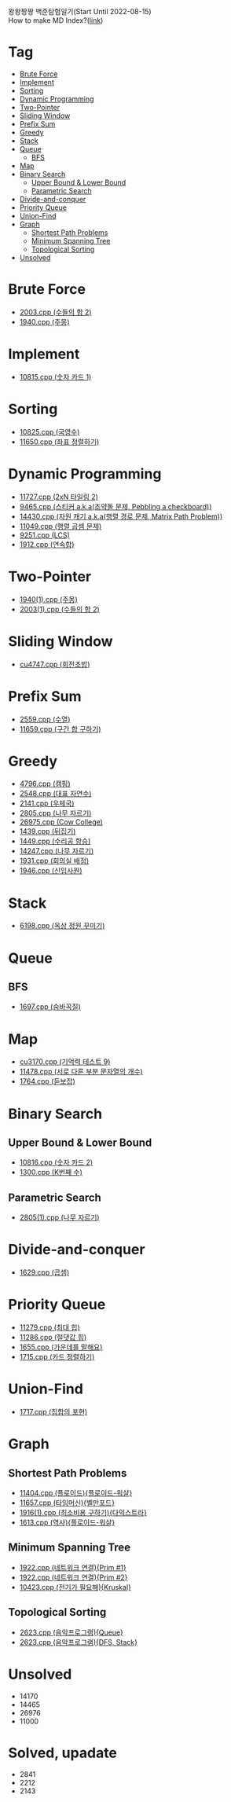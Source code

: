 왕왕짱짱 백준탐험일기(Start Until 2022-08-15)  
How to make MD Index?([link](https://ecotrust-canada.github.io/markdown-toc/))
# Tag
- [Brute Force](#brute-force)
- [Implement](#implement)
- [Sorting](#sorting)
- [Dynamic Programming](#dynamic-programming)
- [Two-Pointer](#two-pointer)
- [Sliding Window](#sliding-window)
- [Prefix Sum](#prefix-sum)
- [Greedy](#greedy)
- [Stack](#stack)
- [Queue](#queue)
  * [BFS](#bfs)
- [Map](#map)
- [Binary Search](#binary-search)
  * [Upper Bound & Lower Bound](#upper-bound---lower-bound)
  * [Parametric Search](#parametric-search)
- [Divide-and-conquer](#divide-and-conquer)
- [Priority Queue](#priority-queue)
- [Union-Find](#union-find)
- [Graph](#graph)
  * [Shortest Path Problems](#shortest-path-problems)
  * [Minimum Spanning Tree](#minimum-spanning-tree)
  * [Topological Sorting](#topological-sorting)
- [Unsolved](#unsolved)


# Brute Force
- [2003.cpp (수들의 합 2)](2/2003.cpp)
- [1940.cpp (주몽)](1/1940.cpp)
# Implement
- [10815.cpp (숫자 카드 1)](10/10815.cpp)
# Sorting
- [10825.cpp (국영수)](10/10825.cpp)
- [11650.cpp (좌표 정렬하기)](11/11650.cpp)
# Dynamic Programming
- [11727.cpp (2xN 타일링 2)](11/11727.cpp)
- [9465.cpp (스티커 a.k.a(조약돌 문제, Pebbling a checkboard))](9/9465.cpp)
- [14430.cpp (자원 캐기 a.k.a(행렬 경로 문제, Matrix Path Problem))](14/14430.cpp)
- [11049.cpp (행렬 곱셈 문제)](11/11049.cpp)
- [9251.cpp (LCS)](9/9251.cpp)
- [1912.cpp (연속합)](1/1912.cpp)
# Two-Pointer
- [1940(1).cpp (주몽)](1/1940(1).cpp)
- [2003(1).cpp (수들의 합 2)](2/2003(1).cpp)
# Sliding Window
- [cu4747.cpp (회전초밥)](4/cu4747.cpp)
# Prefix Sum
- [2559.cpp (수열)](2/2559.cpp)
- [11659.cpp (구간 합 구하기)](11/11659.cpp)
# Greedy
- [4796.cpp (캠핑)](4/4796.cpp)
- [2548.cpp (대표 자연수)](2/2548.cpp)
- [2141.cpp (우체국)](2/2141.cpp)
- [2805.cpp (나무 자르기)](2/2805.cpp)
- [26975.cpp (Cow College)](26/26975.cpp)
- [1439.cpp (뒤집기)](1/1439.cpp)
- [1449.cpp (수리공 항승)](1/1449.cpp)
- [14247.cpp (나무 자르기)](14/14247.cpp)
- [1931.cpp (회의실 배정)](1/1931.cpp)
- [1946.cpp (신입사원)](1/1946.cpp)
# Stack
- [6198.cpp (옥상 정원 꾸미기)](6/6198.cpp)
# Queue
## BFS
- [1697.cpp (숨바꼭질)](1/1697.cpp)
# Map
- [cu3170.cpp (기억력 테스트 9)](3/cu3170.cpp)
- [11478.cpp (서로 다른 부분 문자열의 개수)](11/11478.cpp)
- [1764.cpp (듣보잡)](1/1764.cpp)
# Binary Search
## Upper Bound & Lower Bound
- [10816.cpp (숫자 카드 2)](10/10816.cpp)
- [1300.cpp (K번째 수)](1/1300.cpp)
## Parametric Search
- [2805(1).cpp (나무 자르기)](2/2805(1).cpp)
# Divide-and-conquer
- [1629.cpp (곱셈)](1/1629.cpp)
# Priority Queue
- [11279.cpp (최대 힙)](11/11279.cpp)
- [11286.cpp (절댓값 힙)](11/11286.cpp)
- [1655.cpp (가운데를 말해요)](1/1655.cpp)
- [1715.cpp (카드 정렬하기)](1/1715.cpp)
# Union-Find
- [1717.cpp (집합의 포현)](1/1717.cpp)
# Graph
## Shortest Path Problems
- [11404.cpp (플로이드){플로이드-워샬}](11/11404.cpp)
- [11657.cpp (타임머신){벨만포드}](11/11657.cpp)
- [1916(1).cpp (최소비용 구하기){다익스트라}](1/1916.cpp)
- [1613.cpp (역사){플로이드-워샬}](1/1613.cpp)
## Minimum Spanning Tree
- [1922.cpp (네트워크 연결){Prim #1}](1/1922.cpp)
- [1922.cpp (네트워크 연결){Prim #2}](1/1922(1).cpp)
- [10423.cpp (전기가 필요해){Kruskal}](10/10423.cpp)
## Topological Sorting
- [2623.cpp (음악프로그램){Queue}](2/2623.cpp)
- [2623.cpp (음악프로그램){DFS, Stack}](2/2623(1).cpp)

# Unsolved
- 14170
- 14465
- 26976
- 11000

# Solved, upadate 
- 2841
- 2212
- 2143